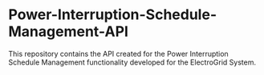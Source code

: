 # Power-Interruption-Schedule-Management-API
This repository contains the API created for the Power Interruption Schedule Management functionality developed for the ElectroGrid System.
